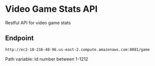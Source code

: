 # Video Game Stats API
 Restful API for video game stats
## Endpoint
```bash
http://ec2-18-216-48-96.us-east-2.compute.amazonaws.com:8081/game
```
Path variable: Id number between 1-1212

